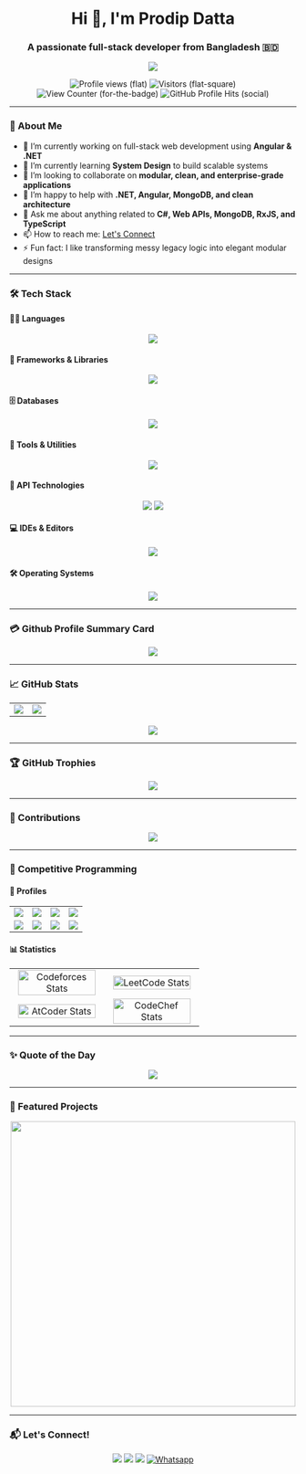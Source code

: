 <!-- HEADER -->
<h1 align="center">Hi 👋, I'm Prodip Datta</h1>
<h3 align="center">A passionate full-stack developer from Bangladesh 🇧🇩</h3>

<p align="center">
  <img src="https://readme-typing-svg.herokuapp.com?color=F7A52A&center=true&vCenter=true&lines=Full-Stack+Developer;Loves+Clean+Code;Fan+of+System+Design;Always+Learning"/>
</p>

<p align="center">
  <img src="https://komarev.com/ghpvc/?username=prodipdatta7&label=Profile%20views&color=0e75b6&style=social" alt="Profile views (flat)" />
  <img src="https://komarev.com/ghpvc/?username=prodipdatta7&label=Visitors&color=0e75b6&style=social" alt="Visitors (flat-square)" />
  <img src="https://komarev.com/ghpvc/?username=prodipdatta7&label=👀%20View%20Counter&color=0e75b6&style=social" alt="View Counter (for-the-badge)" />
  <img src="https://komarev.com/ghpvc/?username=prodipdatta7&label=✨%20GitHub%20Profile%20Hits&color=0e75b6&style=social" alt="GitHub Profile Hits (social)" />
</p>

---

### 🚀 About Me

- 🔭 I’m currently working on full-stack web development using **Angular & .NET**
- 🌱 I’m currently learning **System Design** to build scalable systems
- 👯 I’m looking to collaborate on **modular, clean, and enterprise-grade applications**
- 🤝 I’m happy to help with **.NET, Angular, MongoDB, and clean architecture**
- 💬 Ask me about anything related to **C#, Web APIs, MongoDB, RxJS, and TypeScript**
- 📫 How to reach me: [Let's Connect](#-lets-connect)
- ⚡ Fun fact: I like transforming messy legacy logic into elegant modular designs

---

### 🛠️ Tech Stack

#### 👨‍💻 Languages  
<p align="center">
  <img src="https://skillicons.dev/icons?i=c,cpp,cs,ts,js,html,css,md" />
</p>

#### 🧰 Frameworks & Libraries  
<p align="center">
  <img src="https://skillicons.dev/icons?i=dotnet,nodejs,react,angular" />
</p>

#### 🗄️ Databases  
<p align="center">
  <img src="https://skillicons.dev/icons?i=mongodb,mysql" />
</p>

#### 🧪 Tools & Utilities  
<p align="center">
  <img src="https://skillicons.dev/icons?i=postman,git,github,bitbucket" />
</p>

#### 🔌 API Technologies  
<p align="center">
  <img src="https://img.shields.io/badge/_Graphql-%2300ADD8?style=for-the-badge&logo=api&logoColor=white" />
  <img src="https://img.shields.io/badge/REST-API-%2300ADD8?style=for-the-badge&logo=api&logoColor=white" />
</p>

#### 💻 IDEs & Editors  
<p align="center">
  <img src="https://skillicons.dev/icons?i=vscode,visualstudio,rider,webstorm,sublime" />
</p>

#### 🛠️ Operating Systems

<p align="center">
  <img src="https://skillicons.dev/icons?i=windows,linux,ubuntu" />
</p>

---

### 💳 Github Profile Summary Card
 
 <div align=center>
  
![](https://github-profile-summary-cards.vercel.app/api/cards/profile-details?username=prodipdatta7&theme=tokyonight)
  
 </div>
 
---

### 📈 GitHub Stats

<div align="center">

<table>
  <tr>
    <td>
      <img src="https://github-readme-stats.vercel.app/api?username=prodipdatta7&show_icons=true&theme=tokyonight&count_private=true&hide_border=true&include_all_commits=true&rank_icon=percentile&border_radius=12" />
    </td>
    <td>
      <img src="https://github-readme-stats.vercel.app/api/top-langs/?username=prodipdatta7&layout=compact&theme=tokyonight&hide_border=true&langs_count=10&border_radius=12" />
    </td>
  </tr>
</table>

<img src="https://github-readme-streak-stats.herokuapp.com/?user=prodipdatta7&theme=tokyonight&hide_border=true&border_radius=12" />

</div>

---

### 🏆 GitHub Trophies

<p align="center">
  <img src="https://github-profile-trophy.vercel.app/?username=prodipdatta7&theme=radical&no-frame=true&no-bg=true&margin-w=8&column=7" />
</p>

---

### 🌱 Contributions

<p align="center">
  <img src="https://github-readme-activity-graph.vercel.app/graph?username=prodipdatta7&theme=tokyo-night&area=true&hide_border=true" />
</p>

---

### 🏅 Competitive Programming

#### 📂 Profiles

<table width="100%" cellspacing="10" cellpadding="0">
  <tr>
    <td align="center" width="25%">
      <a href="https://codeforces.com/profile/prodipdatta7" target="_blank">
        <img src="https://img.shields.io/badge/Codeforces-Expert(1641)-005FFF?style=for-the-badge&logo=codeforces&logoColor=white" />
      </a>
    </td>
    <td align="center" width="25%">
      <a href="https://leetcode.com/prodipdatta7" target="_blank">
        <img src="https://img.shields.io/badge/LeetCode-2000+-F89F1B?style=for-the-badge&logo=leetcode&logoColor=white" />
      </a>
    </td>
    <td align="center" width="25%">
      <a href="https://www.codechef.com/users/prodipdatta7" target="_blank">
        <img src="https://img.shields.io/badge/CodeChef-5★-FFBF00?style=for-the-badge&logo=codechef&logoColor=white" />
      </a>
    </td>
    <td align="center" width="25%">
      <a href="https://toph.co/u/prodip_bsmrstu" target="_blank">
        <img src="https://img.shields.io/badge/Toph-1868-F1A62A?style=for-the-badge&logo=codeforces&logoColor=white" />
      </a>
    </td>
  </tr>
  <tr>
    <td align="center" width="25%">
      <a href="https://www.hackerearth.com/@prodipdatta7/" target="_blank">
        <img src="https://img.shields.io/badge/HackerEarth-Master(2051)-272D63?style=for-the-badge&logo=hackerearth&logoColor=white" />
      </a>
    </td>
    <td align="center" width="25%">
      <a href="https://www.hackerrank.com/profile/Prodip_Datta" target="_blank">
        <img src="https://img.shields.io/badge/HackerRank-1376.03-2EC866?style=for-the-badge&logo=hackerrank&logoColor=white" />
      </a>
    </td>
    <td align="center" width="25%">
      <a href="https://atcoder.jp/users/prodipdatta7" target="_blank">
        <img src="https://img.shields.io/badge/AtCoder-1169-1F8ACB?style=for-the-badge&logo=atcoder&logoColor=white" />
      </a>
    </td>
    <td align="center" width="25%">
      <a href="https://lightoj.com/user/prodipdatta7" target="_blank">
        <img src="https://img.shields.io/badge/LightOJ-170_Solved-8751FE?style=for-the-badge&logo=lightning&logoColor=white" />
      </a>
    </td>
  </tr>
</table>


#### 📊 Statistics

<table width="100%">
  <tr>
    <td align="center" width="50%">
      <a href="https://codeforces.com/profile/prodipdatta7" target="_blank">
        <img src="https://codeforces-readme-stats.vercel.app/api/card?username=prodipdatta7&theme=github_dark&disable_animations=false&show_icons=true&force_username=true" 
             alt="Codeforces Stats" style="width: 95%; max-width: 100%;" />
      </a>
    </td>
    <td align="center" width="50%">
      <a href="https://leetcode.com/prodipdatta7" target="_blank">
        <img src="https://leetcard.jacoblin.cool/prodipdatta7?theme=dark&font=Noto%20Sans%20Medefaidrin&ext=contest" 
             alt="LeetCode Stats" style="width: 95%; max-width: 100%;" />
      </a>
    </td>
  </tr>
  <tr>
    <td align="center" width="50%">
      <a href="https://atcoder.jp/users/prodipdatta7" target="_blank">
        <img src="https://atcoder-readme-stats.vercel.app/stats/prodipdatta7?theme=darcula&show_icons=true" 
             alt="AtCoder Stats" style="width: 95%; max-width: 100%;" />
      </a>
    </td>
    <td align="center" width="50%">
      <a href="https://www.codechef.com/users/prodipdatta7" target="_blank">
        <img src="https://codechef-readme-stats.onrender.com/prodipdatta7?v=1" 
             alt="CodeChef Stats" style="width: 95%; max-width: 100%;" />
      </a>
    </td>
  </tr>
</table>



---

### ✨ Quote of the Day

<p align="center">
  <img src="https://quotes-github-readme.vercel.app/api?type=horizontal&theme=radical" />
</p>

---

### 📌 Featured Projects

<div align="center">
  
  <a href="https://github.com/prodipdatta7/department">
    <img align="center" width="500" src="https://github-readme-stats.vercel.app/api/pin/?username=prodipdatta7&repo=department&theme=tokyonight&hide_border=true" />
  </a>
</div>


---

### 📬 Let's Connect!

<p align="center">
  <a href="https://www.linkedin.com/in/prodip-datta/"><img src="https://img.shields.io/badge/-LinkedIn-0077B5?style=for-the-badge&logo=linkedin&logoColor=white"/></a>
  <a href="mailto:prodipdatta7@gmail.com"><img src="https://img.shields.io/badge/-Email-D14836?style=for-the-badge&logo=gmail&logoColor=white"/></a>
  <a href="https://github.com/prodipdatta7"><img src="https://img.shields.io/badge/-GitHub-181717?style=for-the-badge&logo=github&logoColor=white"/></a>
  <a href="https://wa.me/8801763767097"><img src="https://img.shields.io/badge/whatsapp-%2325D366.svg?style=for-the-badge&logo=whatsapp&logoColor=white" alt="Whatsapp""> </a>
</p>
